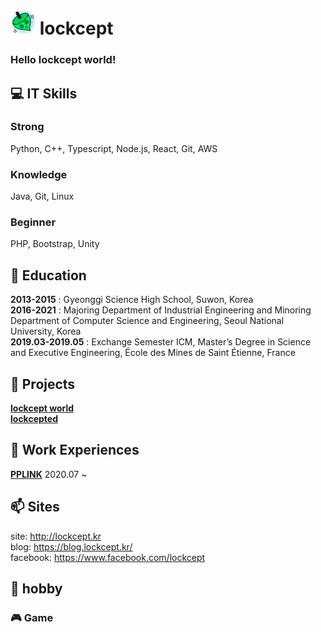 # <img src="./lockcept.png" width="40" height="40" /> lockcept 
### Hello lockcept world!


## 💻 IT Skills
### Strong
Python, C++, Typescript, Node.js, React, Git, AWS
### Knowledge
Java, Git, Linux
### Beginner
PHP, Bootstrap, Unity


## 🌱 Education
**2013-2015** : Gyeonggi Science High School, Suwon, Korea  
**2016-2021** : Majoring Department of Industrial Engineering and Minoring Department of Computer Science and Engineering, Seoul National University, Korea  
**2019.03-2019.05** : Exchange Semester ICM, Master’s Degree in Science and Executive Engineering, École des Mines de Saint Étienne, France  


## 🚀 Projects
[**lockcept world**](https://github.com/lockcept/lockcept-world)  
[**lockcepted**](https://lockcept.kr)


## 🔭 Work Experiences
[**PPLINK**](https://www.pagecall.com/) 2020.07 ~


## 📫 Sites
site: http://lockcept.kr  
blog: https://blog.lockcept.kr/  
facebook: https://www.facebook.com/lockcept  

## 💩 hobby
### 🎮 Game
